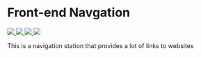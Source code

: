 # Front-end Navgation

<p align="left">
    <a href="https://github.dengyongchao.com/" alt="visitor badge">
        <img src="https://visitor-badge.glitch.me/badge?page_id=freedyc.front-end" />
    </a>
    <a href="/" alt="repo size">
        <img src="https://img.shields.io/github/repo-size/freedyc/front-end" />
    </a>
    <a href="https://github.com/badges/shields/pulse" alt="Activity">
        <img src="https://img.shields.io/github/commit-activity/m/badges/shields" />
    </a>
    <a href="https://github.com/badges/shields/pulse" alt="Activity">
        <img src="https://img.shields.io/github/commit-activity/m/freedyc/front-end" />
    </a>
</p>


This is a navigation station that provides a lot of links to websites

